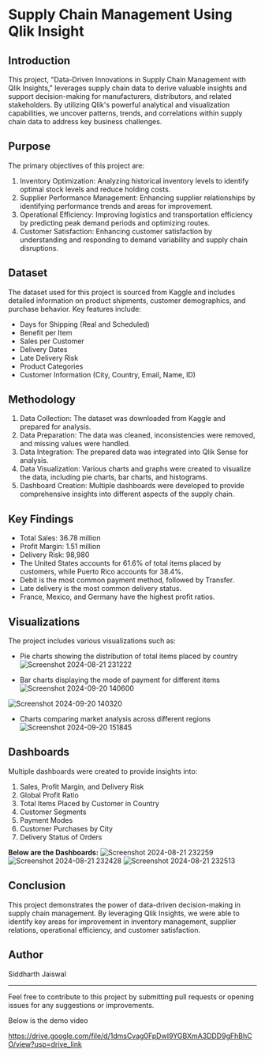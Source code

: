 # Supply Chain Management Using Qlik Insight

## Introduction

This project, "Data-Driven Innovations in Supply Chain Management with Qlik Insights," leverages supply chain data to derive valuable insights and support decision-making for manufacturers, distributors, and related stakeholders. By utilizing Qlik's powerful analytical and visualization capabilities, we uncover patterns, trends, and correlations within supply chain data to address key business challenges.

## Purpose

The primary objectives of this project are:

1. Inventory Optimization: Analyzing historical inventory levels to identify optimal stock levels and reduce holding costs.
2. Supplier Performance Management: Enhancing supplier relationships by identifying performance trends and areas for improvement.
3. Operational Efficiency: Improving logistics and transportation efficiency by predicting peak demand periods and optimizing routes.
4. Customer Satisfaction: Enhancing customer satisfaction by understanding and responding to demand variability and supply chain disruptions.

## Dataset

The dataset used for this project is sourced from Kaggle and includes detailed information on product shipments, customer demographics, and purchase behavior. Key features include:

- Days for Shipping (Real and Scheduled)
- Benefit per Item
- Sales per Customer
- Delivery Dates
- Late Delivery Risk
- Product Categories
- Customer Information (City, Country, Email, Name, ID)

## Methodology

1. Data Collection: The dataset was downloaded from Kaggle and prepared for analysis.
2. Data Preparation: The data was cleaned, inconsistencies were removed, and missing values were handled.
3. Data Integration: The prepared data was integrated into Qlik Sense for analysis.
4. Data Visualization: Various charts and graphs were created to visualize the data, including pie charts, bar charts, and histograms.
5. Dashboard Creation: Multiple dashboards were developed to provide comprehensive insights into different aspects of the supply chain.

## Key Findings

- Total Sales: 36.78 million
- Profit Margin: 1.51 million
- Delivery Risk: 98,980
- The United States accounts for 61.6% of total items placed by customers, while Puerto Rico accounts for 38.4%.
- Debit is the most common payment method, followed by Transfer.
- Late delivery is the most common delivery status.
- France, Mexico, and Germany have the highest profit ratios.

## Visualizations

The project includes various visualizations such as:

- Pie charts showing the distribution of total items placed by country
![Screenshot 2024-08-21 231222](https://github.com/user-attachments/assets/ed5f9081-609b-4862-b68d-6ae0805a3d45)

  
- Bar charts displaying the mode of payment for different items
![Screenshot 2024-09-20 140600](https://github.com/user-attachments/assets/dc42b135-b5da-4e34-b8f2-7f892bd85d07)

![Screenshot 2024-09-20 140320](https://github.com/user-attachments/assets/90e79d37-75bc-4016-a730-9555baef9fac)

- Charts comparing market analysis across different regions
![Screenshot 2024-09-20 151845](https://github.com/user-attachments/assets/37e252bd-f1d4-4478-b67f-16fa6b7806a1)


## Dashboards

Multiple dashboards were created to provide insights into:

1. Sales, Profit Margin, and Delivery Risk
2. Global Profit Ratio
3. Total Items Placed by Customer in Country
4. Customer Segments
5. Payment Modes
6. Customer Purchases by City
7. Delivery Status of Orders

**Below are the Dashboards:**
![Screenshot 2024-08-21 232259](https://github.com/user-attachments/assets/a7e98c77-2fe5-4d89-99f6-0dacca03f978)
![Screenshot 2024-08-21 232428](https://github.com/user-attachments/assets/6dad83e0-75be-48de-8b45-75a4cf893458)
![Screenshot 2024-08-21 232513](https://github.com/user-attachments/assets/58d63cfe-b0ed-4978-9926-88ac3b041249)

## Conclusion

This project demonstrates the power of data-driven decision-making in supply chain management. By leveraging Qlik Insights, we were able to identify key areas for improvement in inventory management, supplier relations, operational efficiency, and customer satisfaction.


## Author

Siddharth Jaiswal

---

Feel free to contribute to this project by submitting pull requests or opening issues for any suggestions or improvements.



Below is the demo video

https://drive.google.com/file/d/1dmsCvag0FpDwI9YGBXmA3DDD9gFhBhCO/view?usp=drive_link
